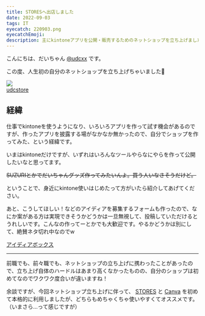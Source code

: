 ```yaml
---
title: STORESへ出店しました
date: 2022-09-03
tags: IT
eyecatch: 220903.png
eyecatchEmoji:
description: 主にkintoneアプリを公開・販売するためのネットショップを立ち上げました！
---
```


こんにちは、だいちゃん [@udcxx](https://twitter.com/udc_xx) です。

この度、人生初の自分のネットショップを立ち上げちゃいました🎉

[![](/images/220903.png)](https://udcxx.stores.jp/)    
[udcstore](https://udcxx.stores.jp/)

## 経緯

仕事でkintoneを使うようになり、いろいろアプリを作って試す機会があるのですが、作ったアプリを披露する場がなかなか無かったので、自分でショップを作ってみた、という経緯です。

いまはkintoneだけですが、いずれはいろんなツールやらなにやらを作って公開したいなと思ってます。

~~SUZURIとかでだいちゃんグッズ作ってみたいんよ。買う人いなさそうだけど。~~

ということで、身近にkintone使いはじめたって方がいたら紹介してあげてください。

あと、こうしてほしい！などのアイディアを募集するフォームも作ったので、なにか案がある方は実現できそうかどうかは一旦無視して、投稿していただけるとうれしいです。こんなの作ってーとかでも大歓迎です。やるかどうかは別にして、絶賛ネタ切れ中なのでw

[アイディアボックス](https://forms.gle/hrH6KWvohdyfKnQA7)

---

前職でも、前々職でも、ネットショップの立ち上げに携わったことがあったので、立ち上げ自体のハードルはあまり高くなかったものの、自分のショップは初めてなのでワクワク度合いが違いますね！

余談ですが、今回ネットショップ立ち上げに伴って、 [STORES](https://stores.jp/) と [Canva](https://www.canva.com/) を初めて本格的に利用しましたが、どちらもめちゃくちゃ使いやすくてオススメです。（いまさら...って感じですが）

